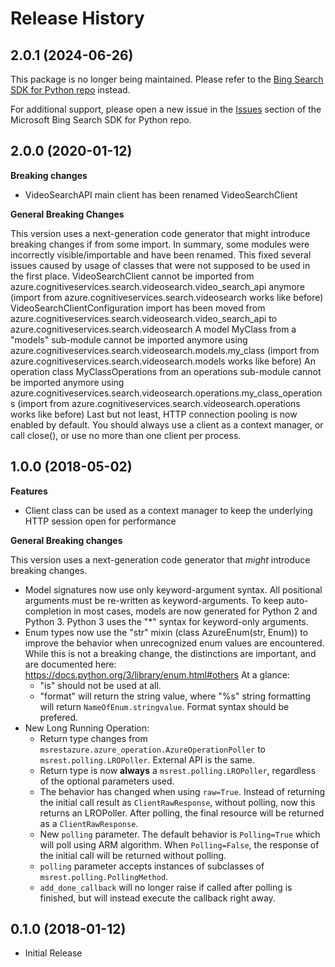 # Release History

## 2.0.1 (2024-06-26)

This package is no longer being maintained. Please refer to the  [Bing Search SDK for Python repo](https://github.com/microsoft/bing-search-sdk-for-python/tree/main) instead.

For additional support, please open a new issue in the [Issues](https://github.com/microsoft/bing-search-sdk-for-python/issues) section of the Microsoft Bing Search SDK for Python repo.

## 2.0.0 (2020-01-12)

**Breaking changes**

  - VideoSearchAPI main client has been renamed VideoSearchClient

**General Breaking Changes**

This version uses a next-generation code generator that might introduce
breaking changes if from some import. In summary, some modules were
incorrectly visible/importable and have been renamed. This fixed several
issues caused by usage of classes that were not supposed to be used in
the first place. VideoSearchClient cannot be imported from
azure.cognitiveservices.search.videosearch.video_search_api anymore
(import from azure.cognitiveservices.search.videosearch works like
before) VideoSearchClientConfiguration import has been moved from
azure.cognitiveservices.search.videosearch.video_search_api to
azure.cognitiveservices.search.videosearch A model MyClass from a
"models" sub-module cannot be imported anymore using
azure.cognitiveservices.search.videosearch.models.my_class (import from
azure.cognitiveservices.search.videosearch.models works like before) An
operation class MyClassOperations from an operations sub-module cannot
be imported anymore using
azure.cognitiveservices.search.videosearch.operations.my_class_operations
(import from azure.cognitiveservices.search.videosearch.operations works
like before) Last but not least, HTTP connection pooling is now enabled
by default. You should always use a client as a context manager, or call
close(), or use no more than one client per process.

## 1.0.0 (2018-05-02)

**Features**

  - Client class can be used as a context manager to keep the underlying
    HTTP session open for performance

**General Breaking changes**

This version uses a next-generation code generator that *might*
introduce breaking changes.

  - Model signatures now use only keyword-argument syntax. All
    positional arguments must be re-written as keyword-arguments. To
    keep auto-completion in most cases, models are now generated for
    Python 2 and Python 3. Python 3 uses the "*" syntax for
    keyword-only arguments.
  - Enum types now use the "str" mixin (class AzureEnum(str, Enum)) to
    improve the behavior when unrecognized enum values are encountered.
    While this is not a breaking change, the distinctions are important,
    and are documented here:
    <https://docs.python.org/3/library/enum.html#others> At a glance:
      - "is" should not be used at all.
      - "format" will return the string value, where "%s" string
        formatting will return `NameOfEnum.stringvalue`. Format syntax
        should be prefered.
  - New Long Running Operation:
      - Return type changes from
        `msrestazure.azure_operation.AzureOperationPoller` to
        `msrest.polling.LROPoller`. External API is the same.
      - Return type is now **always** a `msrest.polling.LROPoller`,
        regardless of the optional parameters used.
      - The behavior has changed when using `raw=True`. Instead of
        returning the initial call result as `ClientRawResponse`,
        without polling, now this returns an LROPoller. After polling,
        the final resource will be returned as a `ClientRawResponse`.
      - New `polling` parameter. The default behavior is
        `Polling=True` which will poll using ARM algorithm. When
        `Polling=False`, the response of the initial call will be
        returned without polling.
      - `polling` parameter accepts instances of subclasses of
        `msrest.polling.PollingMethod`.
      - `add_done_callback` will no longer raise if called after
        polling is finished, but will instead execute the callback right
        away.

## 0.1.0 (2018-01-12)

  - Initial Release
